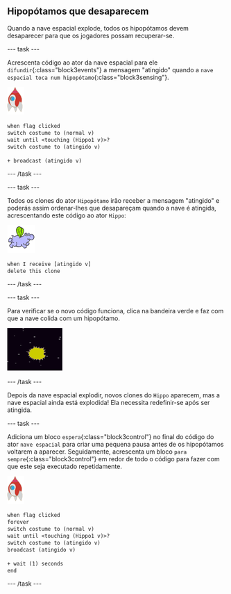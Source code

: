 ## Hipopótamos que desaparecem

Quando a nave espacial explode, todos os hipopótamos devem desaparecer para que os jogadores possam recuperar-se.

--- task ---

Acrescenta código ao ator da nave espacial para ele `difundir`{:class="block3events"} a mensagem "atingido" quando a `nave espacial toca num hipopótamo`{:class="block3sensing"}.

![ator Foguetão](images/rocket-sprite.png)

```blocks3
when flag clicked
switch costume to (normal v)
wait until <touching (Hippo1 v)>?
switch costume to (atingido v)

+ broadcast (atingido v)
```

--- /task ---

--- task ---

Todos os clones do ator `Hipopótamo` irão receber a mensagem "atingido" e poderás assim ordenar-lhes que desapareçam quando a nave é atingida, acrescentando este código ao ator `Hippo`:

![ator hipopótamo](images/hippo-sprite.png)

```blocks3
when I receive [atingido v]
delete this clone
```

--- /task ---

--- task ---

Para verificar se o novo código funciona, clica na bandeira verde e faz com que a nave colida com um hipopótamo.

![captura de ecrã](images/invaders-hippo-collide.png)

--- /task ---

Depois da nave espacial explodir, novos clones do `Hippo` aparecem, mas a nave espacial ainda está explodida! Ela necessita redefinir-se após ser atingida.

--- task ---

Adiciona um bloco `espera`{:class="block3control"} no final do código do ator `nave espacial` para criar uma pequena pausa antes de os hipopótamos voltarem a aparecer. Seguidamente, acrescenta um bloco `para sempre`{:class="block3control"} em redor de todo o código para fazer com que este seja executado repetidamente.

![ator foguetão](images/rocket-sprite.png)

```blocks3
when flag clicked
forever
switch costume to (normal v)
wait until <touching (Hippo1 v)>?
switch costume to (atingido v)
broadcast (atingido v)

+ wait (1) seconds
end
```

--- /task ---